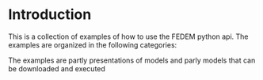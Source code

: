 # Introduction

This is a collection of examples of how to use the FEDEM python api. The examples are organized in the following categories:

The examples are partly presentations of models and parly models that can be downloaded and executed


<!--
---

## Prerequisites

* FEDEM 7.6.1 or later
* python 3.10 or later
* python packages:
  * fedem
  * numpy

-->